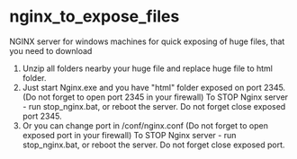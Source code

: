 # nginx_to_expose_files
NGINX server for windows machines for quick exposing of huge files, that you need to download
1. Unzip all folders nearby your huge file and replace huge file to html folder.
2. Just start Nginx.exe and you have "html" folder exposed on port 2345. (Do not forget to open port 2345 in your firewall)
	To STOP Nginx server - run stop_nginx.bat, or reboot the server. Do not forget close exposed port 2345.
3. Or you can change port in /conf/nginx.conf (Do not forget to open exposed port in your firewall)
	To STOP Nginx server - run stop_nginx.bat, or reboot the server. Do not forget close exposed port.
